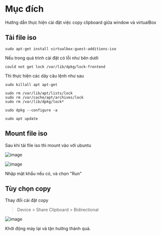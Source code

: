 # Mục đích

Hướng dẫn thực hiện cài đặt việc copy clipboard giữa window và virtualBox

## Tải file iso

```shell
sudo apt-get install virtualbox-guest-additions-iso
```

Nếu trong quá trình cài đặt có lỗi như bên dưới

```shell
could not get lock /var/lib/dpkg/lock-frontend
```

Thì thực hiện các dãy câu lệnh như sau

```shell
sudo killall apt apt-get

sudo rm /var/lib/apt/lists/lock
sudo rm /var/cache/apt/archives/lock
sudo rm /var/lib/dpkg/lock*

sudo dpkg --configure -a

sudo apt update
```

## Mount file iso

Sau khi tải file iso thì mount vào với ubuntu

![image](https://user-images.githubusercontent.com/28853808/76238277-30025e00-6262-11ea-80a9-7ebf232a7e4e.png)

![image](https://user-images.githubusercontent.com/28853808/76238412-67710a80-6262-11ea-83a7-50ecfee5e613.png)

Nhập mật khẩu nếu có, và chọn "Run"

## Tùy chọn copy

Thay đổi cài đặt copy

> Device > Share Clipboard > Bidirectional

![image](https://user-images.githubusercontent.com/28853808/76238580-a43d0180-6262-11ea-8f71-158c15b8058b.png)

Khởi động máy lại và tận hưởng thành quả.
